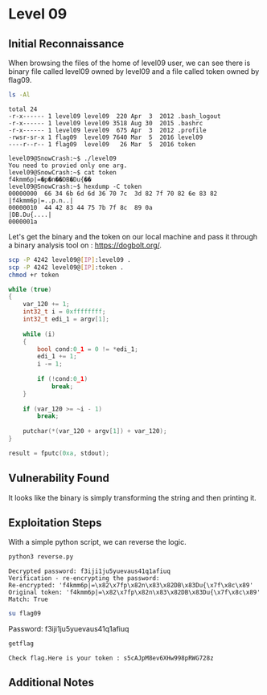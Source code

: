 # Level 09

## Initial Reconnaissance
When browsing the files of the home of level09 user, we can see there is binary file called level09 owned by level09 and a file called token owned by flag09.

```bash
ls -Al
```

```
total 24
-r-x------ 1 level09 level09  220 Apr  3  2012 .bash_logout
-r-x------ 1 level09 level09 3518 Aug 30  2015 .bashrc
-r-x------ 1 level09 level09  675 Apr  3  2012 .profile
-rwsr-sr-x 1 flag09  level09 7640 Mar  5  2016 level09
----r--r-- 1 flag09  level09   26 Mar  5  2016 token
```

```
level09@SnowCrash:~$ ./level09 
You need to provied only one arg.
level09@SnowCrash:~$ cat token 
f4kmm6p|=�p�n��DB�Du{��
level09@SnowCrash:~$ hexdump -C token 
00000000  66 34 6b 6d 6d 36 70 7c  3d 82 7f 70 82 6e 83 82  |f4kmm6p|=..p.n..|
00000010  44 42 83 44 75 7b 7f 8c  89 0a                    |DB.Du{....|
0000001a
```

Let's get the binary and the token on our local machine and pass it through a binary analysis tool on : https://dogbolt.org/.

```bash
scp -P 4242 level09@[IP]:level09 .
scp -P 4242 level09@[IP]:token .
chmod +r token
```

```c
while (true)
{
    var_120 += 1;
    int32_t i = 0xffffffff;
    int32_t edi_1 = argv[1];
    
    while (i)
    {
        bool cond:0_1 = 0 != *edi_1;
        edi_1 += 1;
        i -= 1;
        
        if (!cond:0_1)
            break;
    }
    
    if (var_120 >= ~i - 1)
        break;
    
    putchar(*(var_120 + argv[1]) + var_120);
}

result = fputc(0xa, stdout);
```

## Vulnerability Found
It looks like the binary is simply transforming the string and then printing it.

## Exploitation Steps
With a simple python script, we can reverse the logic.

```bash
python3 reverse.py
```

```
Decrypted password: f3iji1ju5yuevaus41q1afiuq
Verification - re-encrypting the password:
Re-encrypted: 'f4kmm6p|=\x82\x7fp\x82n\x83\x82DB\x83Du{\x7f\x8c\x89'
Original token: 'f4kmm6p|=\x82\x7fp\x82n\x83\x82DB\x83Du{\x7f\x8c\x89'
Match: True
```

```bash
su flag09
```

Password: f3iji1ju5yuevaus41q1afiuq

```bash
getflag
```

```
Check flag.Here is your token : s5cAJpM8ev6XHw998pRWG728z
```

## Additional Notes

